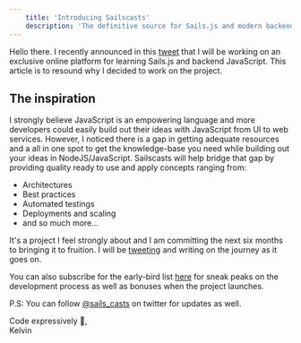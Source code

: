 ```yaml
---
    title: 'Introducing Sailscasts'
    description: 'The definitive source for Sails.js and modern backend JavaScript mastery.'
---
```


Hello there. I recently announced in this [tweet](https://twitter.com/Dominus_Kelvin/status/1302614636227956736?s=20) that I will be working on an exclusive online platform for learning Sails.js and backend JavaScript. This article is to resound why I decided to work on the project.

## The inspiration
I strongly believe JavaScript is an empowering language and more developers could easily build out their ideas with JavaScript from UI to web services. However, I noticed there is a gap in getting adequate resources and a all in one spot to get the knowledge-base you need while building out your ideas in NodeJS/JavaScript. Sailscasts will help bridge that gap by providing quality ready to use and apply concepts ranging from:

* Architectures
* Best practices
* Automated testings
* Deployments and scaling
* and so much more...

It's a project I feel strongly about and I am committing the next six months to bringing it to fruition. I will be [tweeting](https://twitter.com/dominus_kelvin) and writing on the journey as it goes on.

You can also subscribe for the early-bird list [here](https://sailscast.com) for sneak peaks on the development process as well as bonuses when the project launches.

P.S: You can follow [@sails_casts](https://twitter.com/sails_casts) on twitter for updates as well.

Code expressively 🎨, <br /> Kelvin